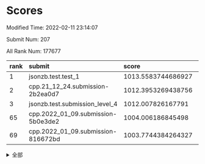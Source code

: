 # Scores

Modified Time: 2022-02-11 23:14:07

Submit Num: 207

All Rank Num: 177677

| rank |               submit               |       score        |       sigma        | pk_num |
| :--- | :--------------------------------- | :----------------- | :----------------- | :----- |
| 1    | jsonzb.test.test_1                 | 1013.5583744686927 | 0.8309974242518379 | 3429   |
| 2    | cpp.21_12_24.submission-2b2ea0d7   | 1012.3953269438756 | 0.7798832362149528 | 3433   |
| 3    | jsonzb.test.submission_level_4     | 1012.007826167791  | 0.7708382390710934 | 3437   |
| 65   | cpp.2022_01_09.submission-5b0e3de2 | 1004.006186845498  | 0.7152415746469469 | 3435   |
| 69   | cpp.2022_01_09.submission-816672bd | 1003.7744384264327 | 0.7045257147920032 | 3433   |


<details>
<summary>全部</summary>

| rank |                 submit                 |       score        |       sigma        | pk_num |
| :--- | :------------------------------------- | :----------------- | :----------------- | :----- |
| 1    | jsonzb.test.test_1                     | 1013.5583744686927 | 0.8309974242518379 | 3429   |
| 2    | cpp.21_12_24.submission-2b2ea0d7       | 1012.3953269438756 | 0.7798832362149528 | 3433   |
| 3    | jsonzb.test.submission_level_4         | 1012.007826167791  | 0.7708382390710934 | 3437   |
| 4    | gobigger.level_3.submission_level_3_13 | 1011.9539289612693 | 0.7917430160369037 | 3435   |
| 5    | gobigger.level_3.submission_level_3_36 | 1011.6653998652675 | 0.8007784876939072 | 3431   |
| 6    | gobigger.level_3.submission_level_3_16 | 1011.4777723399405 | 0.7888353515211552 | 3433   |
| 7    | gobigger.level_3.submission_level_3_28 | 1011.1995262414277 | 0.7890384384481324 | 3432   |
| 8    | gobigger.level_3.submission_level_3_21 | 1011.125757960222  | 0.7677452486219378 | 3434   |
| 9    | gobigger.level_3.submission_level_3_48 | 1011.0826913104137 | 0.7578086791045272 | 3433   |
| 10   | gobigger.level_3.submission_level_3_38 | 1011.0655570236968 | 0.7645585388893158 | 3435   |
| 11   | gobigger.level_3.submission_level_3_46 | 1011.0341049792207 | 0.7510276104534769 | 3424   |
| 12   | gobigger.level_3.submission_level_3_40 | 1010.9997583815025 | 0.7639133897414725 | 3432   |
| 13   | gobigger.level_3.submission_level_3_42 | 1010.937818201635  | 0.7792514629211151 | 3432   |
| 14   | gobigger.level_3.submission_level_3_9  | 1010.9303491569646 | 0.7693844454397499 | 3431   |
| 15   | gobigger.level_3.submission_level_3_10 | 1010.893697107498  | 0.770255040938331  | 3433   |
| 16   | gobigger.level_3.submission_level_3_30 | 1010.8240148306944 | 0.770450485580579  | 3439   |
| 17   | gobigger.level_3.submission_level_3_15 | 1010.8015198218066 | 0.7753352018006702 | 3432   |
| 18   | gobigger.level_3.submission_level_3_44 | 1010.7775529796843 | 0.7762376864443944 | 3435   |
| 19   | gobigger.level_3.submission_level_3_5  | 1010.6544335525712 | 0.7870461932122309 | 3435   |
| 20   | gobigger.level_3.submission_level_3_39 | 1010.6077355626035 | 0.7710719026648942 | 3435   |
| 21   | gobigger.level_3.submission_level_3_27 | 1010.5173707015663 | 0.7641965364158    | 3433   |
| 22   | gobigger.level_3.submission_level_3_8  | 1010.4923973252885 | 0.782447765437957  | 3430   |
| 23   | gobigger.level_3.submission_level_3_29 | 1010.3913408116672 | 0.772737384692125  | 3432   |
| 24   | gobigger.level_3.submission_level_3_41 | 1010.3271255365468 | 0.760241020365156  | 3433   |
| 25   | gobigger.level_3.submission_level_3_11 | 1010.22999102543   | 0.7658324311310949 | 3429   |
| 26   | gobigger.level_3.submission_level_3_3  | 1010.1255879322741 | 0.7344110195836375 | 3430   |
| 27   | gobigger.level_3.submission_level_3_31 | 1010.1117593171554 | 0.7698808465701206 | 3431   |
| 28   | gobigger.level_3.submission_level_3_20 | 1010.0169576460753 | 0.7626433577916665 | 3434   |
| 29   | gobigger.level_3.submission_level_3_35 | 1010.0041372933644 | 0.7646583970784483 | 3432   |
| 30   | gobigger.level_3.submission_level_3_0  | 1010.0004050086776 | 0.7586970110754382 | 3428   |
| 31   | gobigger.level_3.submission_level_3_23 | 1009.8948578977186 | 0.7867900435856415 | 3434   |
| 32   | gobigger.level_3.submission_level_3_25 | 1009.8592510210437 | 0.7607244437859789 | 3428   |
| 33   | gobigger.level_3.submission_level_3_47 | 1009.8113955790047 | 0.7457702382670787 | 3434   |
| 34   | gobigger.level_3.submission_level_3_19 | 1009.8001670389351 | 0.7743989036052508 | 3428   |
| 35   | gobigger.level_3.submission_level_3_6  | 1009.744034300535  | 0.7477969060997525 | 3435   |
| 36   | gobigger.level_3.submission_level_3_24 | 1009.7173704253906 | 0.726868720969949  | 3435   |
| 37   | gobigger.level_3.submission_level_3_43 | 1009.7093947381828 | 0.7560967978403611 | 3432   |
| 38   | gobigger.level_3.submission_level_3_33 | 1009.6900939693351 | 0.7593442269454772 | 3429   |
| 39   | gobigger.level_3.submission_level_3_4  | 1009.6582595723269 | 0.7592938842317974 | 3432   |
| 40   | gobigger.level_3.submission_level_3_18 | 1009.5277279620574 | 0.7507639616364399 | 3431   |
| 41   | gobigger.level_3.submission_level_3_14 | 1009.4697646990579 | 0.7788761138951802 | 3430   |
| 42   | gobigger.level_3.submission_level_3_32 | 1009.376007477049  | 0.749275754443298  | 3436   |
| 43   | gobigger.level_3.submission_level_3_1  | 1009.2694117053525 | 0.7503991577185911 | 3434   |
| 44   | gobigger.level_3.submission_level_3_26 | 1009.2679861157502 | 0.754978675365207  | 3435   |
| 45   | gobigger.level_3.submission_level_3_12 | 1009.223768499776  | 0.7598627885989242 | 3434   |
| 46   | gobigger.level_3.submission_level_3_7  | 1008.8903633609341 | 0.7497465894614669 | 3434   |
| 47   | gobigger.level_3.submission_level_3_22 | 1008.8833455478808 | 0.748709370656716  | 3431   |
| 48   | gobigger.level_3.submission_level_3_34 | 1008.7404143775185 | 0.7681498790352057 | 3434   |
| 49   | gobigger.level_3.submission_level_3_2  | 1008.6651911761828 | 0.7564543962147358 | 3432   |
| 50   | gobigger.level_3.submission_level_3_17 | 1008.6581888021399 | 0.7393073275285514 | 3436   |
| 51   | gobigger.level_3.submission_level_3_45 | 1008.5182299654894 | 0.7477139863708404 | 3435   |
| 52   | gobigger.level_3.submission_level_3_37 | 1008.2749941512873 | 0.7312363014362651 | 3427   |
| 53   | gobigger.level_3.submission_level_3_49 | 1008.1499925739973 | 0.7481862597764657 | 3432   |
| 54   | gobigger.level_1.submission_level_1_45 | 1004.711366157731  | 0.7283758696969985 | 3431   |
| 55   | gobigger.level_1.submission_level_1_34 | 1004.5761235100979 | 0.7273004515720357 | 3432   |
| 56   | gobigger.level_1.submission_level_1_47 | 1004.3793175843281 | 0.7203443311167095 | 3433   |
| 57   | gobigger.level_1.submission_level_1_18 | 1004.2568486295479 | 0.7132898969431677 | 3437   |
| 58   | gobigger.level_1.submission_level_1_15 | 1004.231716409406  | 0.7247734290025456 | 3431   |
| 59   | gobigger.level_1.submission_level_1_36 | 1004.1940640739389 | 0.7248727453393887 | 3432   |
| 60   | gobigger.level_1.submission_level_1_23 | 1004.1659576828624 | 0.7159774181251172 | 3433   |
| 61   | gobigger.level_1.submission_level_1_6  | 1004.1308754057872 | 0.7260194189447721 | 3438   |
| 62   | gobigger.level_1.submission_level_1_46 | 1004.0687547713663 | 0.7189777531890696 | 3434   |
| 63   | gobigger.level_1.submission_level_1_39 | 1004.0412925085075 | 0.7193790165723295 | 3435   |
| 64   | gobigger.level_1.submission_level_1_4  | 1004.0178383166107 | 0.7186765790271915 | 3434   |
| 65   | cpp.2022_01_09.submission-5b0e3de2     | 1004.006186845498  | 0.7152415746469469 | 3435   |
| 66   | gobigger.level_1.submission_level_1_30 | 1003.9975295923732 | 0.7091769904476867 | 3433   |
| 67   | gobigger.level_1.submission_level_1_41 | 1003.8968426516599 | 0.7237002967366027 | 3431   |
| 68   | gobigger.level_1.submission_level_1_26 | 1003.8155254100761 | 0.7217246166481819 | 3438   |
| 69   | cpp.2022_01_09.submission-816672bd     | 1003.7744384264327 | 0.7045257147920032 | 3433   |
| 70   | gobigger.level_1.submission_level_1_5  | 1003.7328208260892 | 0.7275885303709523 | 3435   |
| 71   | gobigger.level_1.submission_level_1_2  | 1003.7040585338369 | 0.7217537348687889 | 3441   |
| 72   | gobigger.level_1.submission_level_1_44 | 1003.6055368590472 | 0.7197789482007876 | 3430   |
| 73   | gobigger.level_1.submission_level_1_29 | 1003.5841406396705 | 0.7159044032861269 | 3436   |
| 74   | gobigger.level_1.submission_level_1_22 | 1003.5512484590622 | 0.7152726115285941 | 3431   |
| 75   | gobigger.level_1.submission_level_1_16 | 1003.5235489155192 | 0.7196017966624391 | 3436   |
| 76   | gobigger.level_1.submission_level_1_49 | 1003.4923758724944 | 0.7175255507118881 | 3433   |
| 77   | gobigger.level_1.submission_level_1_37 | 1003.4707658898753 | 0.7125179975551759 | 3429   |
| 78   | gobigger.level_1.submission_level_1_20 | 1003.452521772618  | 0.7141638967166466 | 3434   |
| 79   | gobigger.level_1.submission_level_1_19 | 1003.4327780997412 | 0.7144431048241134 | 3435   |
| 80   | gobigger.level_1.submission_level_1_24 | 1003.421242684838  | 0.716334263859435  | 3431   |
| 81   | gobigger.level_1.submission_level_1_48 | 1003.3840606920357 | 0.7244621064359698 | 3440   |
| 82   | gobigger.level_1.submission_level_1_35 | 1003.3492103862142 | 0.715022288746862  | 3429   |
| 83   | gobigger.level_1.submission_level_1_33 | 1003.3456584201618 | 0.7155852023437825 | 3438   |
| 84   | gobigger.level_1.submission_level_1_21 | 1003.3288477339826 | 0.7066421749243642 | 3431   |
| 85   | gobigger.level_1.submission_level_1_40 | 1003.2892484681971 | 0.7171848104957472 | 3435   |
| 86   | gobigger.level_1.submission_level_1_3  | 1003.1832753205817 | 0.7221827908610097 | 3429   |
| 87   | gobigger.level_1.submission_level_1_9  | 1003.1198891793068 | 0.7209758535049572 | 3436   |
| 88   | gobigger.level_1.submission_level_1_32 | 1003.1105468717961 | 0.7070739216251714 | 3433   |
| 89   | gobigger.level_1.submission_level_1_10 | 1003.0796485549855 | 0.714108342794636  | 3434   |
| 90   | gobigger.level_1.submission_level_1_31 | 1003.07863187133   | 0.7067294312936283 | 3439   |
| 91   | gobigger.level_1.submission_level_1_8  | 1002.9638688384023 | 0.722783252432891  | 3435   |
| 92   | gobigger.level_1.submission_level_1_43 | 1002.8674076338982 | 0.7242390561688902 | 3431   |
| 93   | gobigger.level_1.submission_level_1_14 | 1002.8381799787101 | 0.7093505945892288 | 3431   |
| 94   | gobigger.level_1.submission_level_1_38 | 1002.8219773091575 | 0.7131846798234363 | 3434   |
| 95   | gobigger.level_1.submission_level_1_25 | 1002.651537122368  | 0.7194319675263869 | 3430   |
| 96   | gobigger.level_1.submission_level_1_13 | 1002.5096779811813 | 0.721564175384404  | 3435   |
| 97   | gobigger.level_1.submission_level_1_0  | 1002.4286735059079 | 0.7121273368535778 | 3435   |
| 98   | gobigger.level_1.submission_level_1_17 | 1002.3476813962707 | 0.7177795156866992 | 3440   |
| 99   | gobigger.level_1.submission_level_1_11 | 1002.152597890071  | 0.7191897121990513 | 3432   |
| 100  | gobigger.level_1.submission_level_1_1  | 1002.0750715852075 | 0.7083154834883817 | 3435   |
| 101  | gobigger.level_1.submission_level_1_12 | 1002.0262390557681 | 0.7133372188095514 | 3433   |
| 102  | gobigger.level_1.submission_level_1_28 | 1001.8407395599896 | 0.7007820365169922 | 3429   |
| 103  | gobigger.level_1.submission_level_1_42 | 1001.7507310262747 | 0.7006654116746479 | 3431   |
| 104  | gobigger.level_1.submission_level_1_7  | 1001.57059398485   | 0.7139685501127766 | 3441   |
| 105  | gobigger.level_1.submission_level_1_27 | 1001.5455758029742 | 0.708135816356521  | 3434   |
| 106  | gobigger.random.submission_random_7    | 997.1148898998579  | 0.7168543060414991 | 3436   |
| 107  | gobigger.random.submission_random_8    | 996.9637895379793  | 0.720908396957926  | 3427   |
| 108  | gobigger.random.submission_random_4    | 996.9363661552518  | 0.7270372785535983 | 3432   |
| 109  | gobigger.random.submission_random_27   | 996.8641725842406  | 0.714153230135267  | 3430   |
| 110  | gobigger.random.submission_random_48   | 996.8403452497156  | 0.7070946528221557 | 3433   |
| 111  | gobigger.random.submission_random_16   | 996.834398041187   | 0.7043366009436329 | 3432   |
| 112  | gobigger.random.submission_random_2    | 996.660845963911   | 0.7138208130476098 | 3437   |
| 113  | gobigger.random.submission_random_24   | 996.6546574934408  | 0.6986204917277552 | 3434   |
| 114  | gobigger.random.submission_random_13   | 996.6144654717665  | 0.7175860818100158 | 3429   |
| 115  | gobigger.random.submission_random_29   | 996.6020171450041  | 0.7214205502748157 | 3438   |
| 116  | gobigger.random.submission_random_41   | 996.6010228489931  | 0.7217159518419274 | 3437   |
| 117  | gobigger.random.submission_random_34   | 996.5540605300217  | 0.7276637110457918 | 3434   |
| 118  | gobigger.random.submission_random_17   | 996.4743839799562  | 0.7107552962338606 | 3436   |
| 119  | gobigger.random.submission_random_35   | 996.4062166368875  | 0.7088415110647408 | 3437   |
| 120  | gobigger.random.submission_random_11   | 996.3522013494775  | 0.7120964698826034 | 3430   |
| 121  | gobigger.random.submission_random_39   | 996.3503470092297  | 0.7046864210757977 | 3433   |
| 122  | gobigger.random.submission_random_26   | 996.3157317140904  | 0.7047467454803867 | 3432   |
| 123  | gobigger.random.submission_random_0    | 996.2430277919016  | 0.7235950983837005 | 3432   |
| 124  | gobigger.random.submission_random_6    | 996.2236434740518  | 0.7165032633554683 | 3433   |
| 125  | gobigger.random.submission_random_5    | 996.1785897775409  | 0.7086236280173613 | 3429   |
| 126  | gobigger.random.submission_random_49   | 996.1021170910755  | 0.7168550097184261 | 3432   |
| 127  | gobigger.random.submission_random_14   | 995.9624426160257  | 0.7087734925968124 | 3428   |
| 128  | gobigger.random.submission_random_30   | 995.9406979114019  | 0.7113770480476803 | 3431   |
| 129  | gobigger.random.submission_random_40   | 995.9278799792598  | 0.7103933619655615 | 3437   |
| 130  | gobigger.random.submission_random_18   | 995.9225520322366  | 0.7026141831600665 | 3437   |
| 131  | gobigger.random.submission_random_3    | 995.8928519354033  | 0.7027655819141652 | 3434   |
| 132  | gobigger.random.submission_random_38   | 995.8891374304718  | 0.7032204711081801 | 3434   |
| 133  | gobigger.random.submission_random_45   | 995.8464213802862  | 0.7133856682612477 | 3437   |
| 134  | gobigger.random.submission_random_37   | 995.8389984180144  | 0.711082755064491  | 3437   |
| 135  | gobigger.random.submission_random_47   | 995.7756485090831  | 0.7116330537448106 | 3433   |
| 136  | gobigger.random.submission_random_32   | 995.7736859745905  | 0.7098776327778413 | 3435   |
| 137  | gobigger.random.submission_random_31   | 995.7616318317533  | 0.7134742926007143 | 3439   |
| 138  | gobigger.random.submission_random_25   | 995.735813797256   | 0.705621693267948  | 3438   |
| 139  | gobigger.random.submission_random_15   | 995.7237580355106  | 0.715618333638405  | 3430   |
| 140  | gobigger.random.submission_random_36   | 995.6532604217795  | 0.7066325654590622 | 3429   |
| 141  | gobigger.random.submission_random_23   | 995.5967541565844  | 0.7128215665150434 | 3432   |
| 142  | gobigger.random.submission_random_12   | 995.5113323429131  | 0.722142619380952  | 3431   |
| 143  | gobigger.random.submission_random_19   | 995.4373091240268  | 0.714072106096614  | 3436   |
| 144  | gobigger.random.submission_random_43   | 995.4317007229234  | 0.7095436804072164 | 3433   |
| 145  | gobigger.random.submission_random_20   | 995.3853957539886  | 0.7011940353789503 | 3435   |
| 146  | gobigger.random.submission_random_21   | 995.3325233422872  | 0.7074509520516885 | 3425   |
| 147  | gobigger.random.submission_random_10   | 995.3231210129846  | 0.7239481874457324 | 3436   |
| 148  | gobigger.random.submission_random_28   | 995.2508996549101  | 0.7134253299220954 | 3429   |
| 149  | gobigger.random.submission_random_44   | 995.2333557368407  | 0.7086614635257865 | 3437   |
| 150  | gobigger.random.submission_random_42   | 995.2152007752255  | 0.7233102424040907 | 3437   |
| 151  | gobigger.random.submission_random_1    | 995.1376629783404  | 0.7125404166031819 | 3435   |
| 152  | gobigger.random.submission_random_46   | 995.0625945932417  | 0.7154945407816499 | 3431   |
| 153  | gobigger.random.submission_random_33   | 995.0341533430155  | 0.7037016532179616 | 3433   |
| 154  | gobigger.random.submission_random_22   | 994.9963859024552  | 0.7175594568754505 | 3432   |
| 155  | gobigger.random.submission_random_9    | 994.3903920245864  | 0.7076724197393657 | 3434   |
| 156  | gobigger.level_2.submission_level_2_18 | 993.7640067346334  | 0.7387618594873727 | 3438   |
| 157  | gobigger.level_2.submission_level_2_10 | 993.6441138075436  | 0.7395129426917836 | 3436   |
| 158  | gobigger.level_2.submission_level_2_13 | 993.4464777546197  | 0.7290135237645132 | 3434   |
| 159  | gobigger.level_2.submission_level_2_27 | 993.4356568656823  | 0.7336076412835092 | 3434   |
| 160  | gobigger.level_2.submission_level_2_45 | 993.329449900401   | 0.7326324946729406 | 3438   |
| 161  | gobigger.level_2.submission_level_2_24 | 993.2260002014441  | 0.7284161798293536 | 3433   |
| 162  | gobigger.level_2.submission_level_2_38 | 993.0399014534037  | 0.742432611093571  | 3431   |
| 163  | gobigger.level_2.submission_level_2_41 | 992.8176549579388  | 0.740895552119203  | 3436   |
| 164  | gobigger.level_2.submission_level_2_36 | 992.7978319520448  | 0.7393381647234132 | 3431   |
| 165  | gobigger.level_2.submission_level_2_21 | 992.7293357196255  | 0.7238683221395393 | 3428   |
| 166  | gobigger.level_2.submission_level_2_30 | 992.7237712828761  | 0.738674383748712  | 3432   |
| 167  | gobigger.level_2.submission_level_2_14 | 992.5684207719444  | 0.7502768351530539 | 3439   |
| 168  | gobigger.level_2.submission_level_2_46 | 992.4928335860508  | 0.7341838609076191 | 3434   |
| 169  | gobigger.level_2.submission_level_2_44 | 992.4193319455312  | 0.7287690166200019 | 3435   |
| 170  | gobigger.level_2.submission_level_2_31 | 992.3116042555404  | 0.7615982692314567 | 3432   |
| 171  | gobigger.level_2.submission_level_2_37 | 992.2599318481306  | 0.7441676915033539 | 3438   |
| 172  | gobigger.level_2.submission_level_2_25 | 992.2504623471187  | 0.7409506886708034 | 3436   |
| 173  | gobigger.level_2.submission_level_2_5  | 992.1783079178233  | 0.7359386387447089 | 3433   |
| 174  | gobigger.level_2.submission_level_2_1  | 992.1302579768198  | 0.7527956300238802 | 3437   |
| 175  | gobigger.level_2.submission_level_2_4  | 992.0776352852799  | 0.7542970408203649 | 3435   |
| 176  | gobigger.level_2.submission_level_2_22 | 992.0629559219606  | 0.7414193569894286 | 3431   |
| 177  | gobigger.level_2.submission_level_2_35 | 992.0500279890609  | 0.7417676746957188 | 3433   |
| 178  | gobigger.level_2.submission_level_2_34 | 992.0263556331405  | 0.7449308919099816 | 3434   |
| 179  | gobigger.level_2.submission_level_2_2  | 992.0168163519758  | 0.744206332268257  | 3432   |
| 180  | gobigger.level_2.submission_level_2_8  | 992.0041068939278  | 0.7531177454154149 | 3435   |
| 181  | gobigger.level_2.submission_level_2_20 | 991.9765424294967  | 0.736003613869624  | 3435   |
| 182  | gobigger.level_2.submission_level_2_28 | 991.8780334060028  | 0.7464806696837204 | 3433   |
| 183  | gobigger.level_2.submission_level_2_6  | 991.7565257137854  | 0.7409171683726178 | 3432   |
| 184  | gobigger.level_2.submission_level_2_48 | 991.7129717883494  | 0.7416312406173374 | 3432   |
| 185  | gobigger.level_2.submission_level_2_39 | 991.6948343228623  | 0.7538545060681023 | 3429   |
| 186  | gobigger.level_2.submission_level_2_23 | 991.5237602432666  | 0.7491240771228345 | 3433   |
| 187  | gobigger.level_2.submission_level_2_49 | 991.5196628389147  | 0.7685762301522434 | 3437   |
| 188  | gobigger.level_2.submission_level_2_15 | 991.480147448089   | 0.75121517158033   | 3436   |
| 189  | gobigger.level_2.submission_level_2_29 | 991.4737483564013  | 0.7372498761429911 | 3432   |
| 190  | gobigger.level_2.submission_level_2_7  | 991.4734961021023  | 0.7533048813067738 | 3440   |
| 191  | gobigger.level_2.submission_level_2_17 | 991.4571561484984  | 0.7470656034693673 | 3435   |
| 192  | gobigger.level_2.submission_level_2_33 | 991.4419769105301  | 0.75102505494585   | 3430   |
| 193  | gobigger.level_2.submission_level_2_12 | 991.369327818703   | 0.749586425726984  | 3427   |
| 194  | gobigger.level_2.submission_level_2_16 | 991.3384177565487  | 0.7571481925924652 | 3432   |
| 195  | gobigger.level_2.submission_level_2_42 | 991.3085254968894  | 0.7683530918494651 | 3436   |
| 196  | gobigger.level_2.submission_level_2_32 | 991.2897811783655  | 0.7571687930774085 | 3437   |
| 197  | gobigger.level_2.submission_level_2_19 | 991.1942531156553  | 0.7704134419615362 | 3437   |
| 198  | gobigger.level_2.submission_level_2_9  | 991.193889368774   | 0.7369501670980668 | 3434   |
| 199  | gobigger.level_2.submission_level_2_47 | 991.0916923420659  | 0.7505874208957303 | 3435   |
| 200  | gobigger.level_2.submission_level_2_11 | 991.0863239054141  | 0.7564950923122091 | 3432   |
| 201  | gobigger.level_2.submission_level_2_40 | 991.0822063349116  | 0.7567340722908894 | 3433   |
| 202  | gobigger.level_2.submission_level_2_43 | 991.0001893377669  | 0.7512232766671747 | 3434   |
| 203  | gobigger.level_2.submission_level_2_0  | 990.4493894059214  | 0.7661217630658926 | 3431   |
| 204  | gobigger.level_2.submission_level_2_26 | 990.2562431816123  | 0.760922681588395  | 3432   |
| 205  | gobigger.level_2.submission_level_2_3  | 990.2527268800159  | 0.7633274228609753 | 3431   |
| 206  | gobigger.none.submission_none_0        | 976.9486803961713  | 1.3390701496118638 | 3438   |
| 207  | gobigger.none.submission_none_1        | 976.8673566666841  | 1.3486741305011622 | 3434   |

</details>